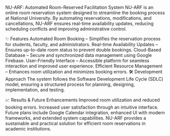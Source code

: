NU-ARF: Automated Room-Reserved Facilitation System
NU-ARF is an online room reservation system designed to streamline the booking process at National University. By automating reservations, modifications, and cancellations, NU-ARF ensures real-time availability updates, reducing scheduling conflicts and improving administrative control.

✨ Features
Automated Room Booking – Simplifies the reservation process for students, faculty, and administrators.
Real-time Availability Updates – Ensures up-to-date room status to prevent double bookings.
Cloud-Based Database – Secure and synchronized data management using Google Firebase.
User-Friendly Interface – Accessible platform for seamless interaction and improved user experience.
Efficient Resource Management – Enhances room utilization and minimizes booking errors.
🛠️ Development Approach
The system follows the Software Development Life Cycle (SDLC) model, ensuring a structured process for planning, designing, implementation, and testing.

📈 Results & Future Enhancements
Improved room utilization and reduced booking errors.
Increased user satisfaction through an intuitive interface.
Future plans include Google Calendar integration, enhanced UI with modern frameworks, and extended system capabilities.
NU-ARF provides a sustainable and practical solution for efficient room reservations in academic institutions.
